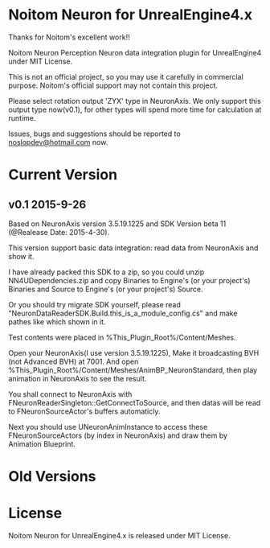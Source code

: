# Noitom Neuron for UnrealEngine4.x
Thanks for Noitom's excellent work!!

Noitom Neuron Perception Neuron data integration plugin for UnrealEngine4 under MIT License.

This is not an official project, so you may use it carefully in commercial purpose. Noitom's official support may not contain this project.

Please select rotation output 'ZYX' type in NeuronAxis. We only support this output type now(v0.1), for other types will spend more time for calculation at runtime.

Issues, bugs and suggestions should be reported to noslopdev@hotmail.com now.

# Current Version
## v0.1 2015-9-26

Based on NeuronAxis version 3.5.19.1225 and SDK Version beta 11 (@Realease Date: 2015-4-30).

This version support basic data integration: read data from NeuronAxis and show it.

I have already packed this SDK to a zip, so you could unzip NN4UDependencies.zip and copy Binaries to Engine's (or your project's) Binaries and Source to Engine's (or your project's) Source.

Or you should try migrate SDK yourself, please read "NeuronDataReaderSDK.Build.this_is_a_module_config.cs" and make pathes like which shown in it.

Test contents were placed in %This_Plugin_Root%/Content/Meshes.

Open your NeuronAxis(I use version 3.5.19.1225), Make it broadcasting BVH (not Advanced BVH) at 7001. And open %This_Plugin_Root%/Content/Meshes/AnimBP_NeuronStandard, then play animation in NeuronAxis to see the result.

You shall connect to NeuronAxis with FNeuronReaderSingleton::GetConnectToSource, and then datas will be read to FNeuronSourceActor's buffers automaticly.

Next you should use UNeuronAnimInstance to access these FNeuronSourceActors (by index in NeuronAxis) and draw them by Animation Blueprint.

# Old Versions

# License
Noitom Neuron for UnrealEngine4.x is released under MIT License.
